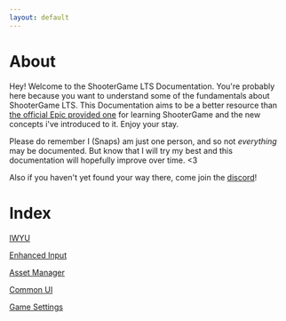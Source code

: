 ```yaml
---
layout: default
---
```


# About

Hey! Welcome to the ShooterGame LTS Documentation. You're probably here because you want to understand some of the fundamentals about ShooterGame LTS. This Documentation aims to be a better resource than [the official Epic provided one](https://docs.unrealengine.com/4.27/en-US/Resources/SampleGames/ShooterGame/) for learning ShooterGame and the new concepts i've introduced to it. Enjoy your stay.

Please do remember I (Snaps) am just one person, and so not *everything* may be documented. But know that I will try my best and this documentation will hopefully improve over time. <3

Also if you haven't yet found your way there, come join the [discord](https://discord.gg/GQW7cGJpzZ)!

# Index

[IWYU](./iwyu.html)

[Enhanced Input](./enhancedinput.html)

[Asset Manager](./assetmanager.html)

[Common UI](./commonui.html)

[Game Settings](./gamesettings.html)
